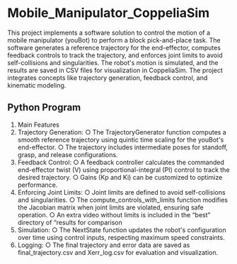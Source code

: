 # Mobile_Manipulator_CoppeliaSim

This project implements a software solution to control the motion of a mobile manipulator (youBot) to perform a block pick-and-place task. The software generates a reference trajectory for the end-effector, computes feedback controls to track the trajectory, and enforces joint limits to avoid self-collisions and singularities.
The robot's motion is simulated, and the results are saved in CSV files for visualization in CoppeliaSim. The project integrates concepts like trajectory generation, feedback control, and kinematic modeling.

## Python Program

1. Main Features
1. Trajectory Generation:
○ The TrajectoryGenerator function computes a smooth reference trajectory using quintic time scaling for the youBot's end-effector.
○ The trajectory includes intermediate poses for standoff, grasp, and release configurations.
2. Feedback Control:
○ A feedback controller calculates the commanded end-effector twist (V) using proportional-integral (PI) control to track the desired trajectory.
○ Gains (Kp and Ki) can be customized to optimize performance.
3. Enforcing Joint Limits:
○ Joint limits are defined to avoid self-collisions and singularities.
○ The compute_controls_with_limits function modifies the Jacobian matrix when joint limits are violated, ensuring safe operation.
○ An extra video without limits is included in the “best” directory of “results for comparison
4. Simulation:
○ The NextState function updates the robot's configuration over time using control inputs, respecting maximum speed constraints.
5. Logging:
○ The final trajectory and error data are saved as final_trajectory.csv and Xerr_log.csv for evaluation and visualization.
